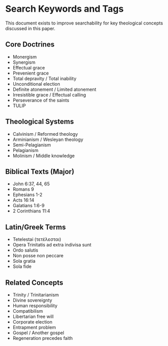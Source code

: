 # Search Keywords and Tags

This document exists to improve searchability for key theological concepts discussed in this paper.

## Core Doctrines
- Monergism
- Synergism
- Effectual grace
- Prevenient grace
- Total depravity / Total inability
- Unconditional election
- Definite atonement / Limited atonement
- Irresistible grace / Effectual calling
- Perseverance of the saints
- TULIP

## Theological Systems
- Calvinism / Reformed theology
- Arminianism / Wesleyan theology
- Semi-Pelagianism
- Pelagianism
- Molinism / Middle knowledge

## Biblical Texts (Major)
- John 6:37, 44, 65
- Romans 9
- Ephesians 1-2
- Acts 16:14
- Galatians 1:6-9
- 2 Corinthians 11:4

## Latin/Greek Terms
- Tetelestai (τετέλεσται)
- Opera Trinitatis ad extra indivisa sunt
- Ordo salutis
- Non posse non peccare
- Sola gratia
- Sola fide

## Related Concepts
- Trinity / Trinitarianism
- Divine sovereignty
- Human responsibility
- Compatibilism
- Libertarian free will
- Corporate election
- Entrapment problem
- Gospel / Another gospel
- Regeneration precedes faith
